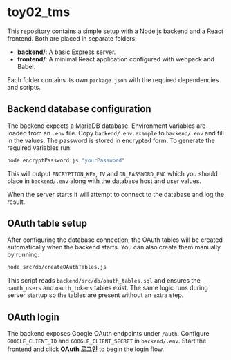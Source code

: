 # toy02_tms

This repository contains a simple setup with a Node.js backend and a React frontend. Both are placed in separate folders:

- **backend/**: A basic Express server.
- **frontend/**: A minimal React application configured with webpack and Babel.

Each folder contains its own `package.json` with the required dependencies and scripts.

## Backend database configuration

The backend expects a MariaDB database. Environment variables are loaded from
an `.env` file. Copy `backend/.env.example` to `backend/.env` and fill in the
values. The password is stored in encrypted form. To generate the required
variables run:

```bash
node encryptPassword.js "yourPassword"
```

This will output `ENCRYPTION_KEY`, `IV` and `DB_PASSWORD_ENC` which you should
place in `backend/.env` along with the database host and user values.

When the server starts it will attempt to connect to the database and log the
result.

## OAuth table setup

After configuring the database connection, the OAuth tables will be created automatically when the backend starts. You can also create them manually by running:

```bash
node src/db/createOAuthTables.js
```

This script reads `backend/src/db/oauth_tables.sql` and ensures the `oauth_users` and `oauth_tokens` tables exist. The same logic runs during server startup so the tables are present without an extra step.

## OAuth login

The backend exposes Google OAuth endpoints under `/auth`. Configure
`GOOGLE_CLIENT_ID` and `GOOGLE_CLIENT_SECRET` in `backend/.env`. Start the
frontend and click **OAuth 로그인** to begin the login flow.
